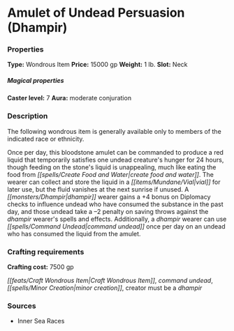 ﻿---
Title: "Amulet of Undead Persuasion (Dhampir)"
Type: "Wondrous Item"
Price: "15000 gp"
Weight: "1 lb."
Slot: "Neck"
Caster level: "7"
Aura: "moderate conjuration"
Description: |
  "The following wondrous item is generally available only to members of the indicated race or ethnicity.
  Once per day, this bloodstone amulet can be commanded to produce a red liquid that temporarily satisfies one undead creature's hunger for 24 hours, though feeding on the stone's liquid is unappealing, much like eating the food from _create food and water_. The wearer can collect and store the liquid in a vial for later use, but the fluid vanishes at the next sunrise if unused. A dhampir wearer gains a +4 bonus on Diplomacy checks to influence undead who have consumed the substance in the past day, and those undead take a –2 penalty on saving throws against the dhampir wearer's spells and effects. Additionally, a dhampir wearer can use _command undead_ once per day on an undead who has consumed the liquid from the amulet."
Crafting cost: "7500 gp"
Sources: "['Inner Sea Races']"
---

# Amulet of Undead Persuasion (Dhampir)

### Properties

**Type:** Wondrous Item **Price:** 15000 gp **Weight:** 1 lb. **Slot:** Neck

##### Magical properties

**Caster level:** 7 **Aura:** moderate conjuration

### Description

The following wondrous item is generally available only to members of the indicated race or ethnicity.

Once per day, this bloodstone amulet can be commanded to produce a red liquid that temporarily satisfies one undead creature's hunger for 24 hours, though feeding on the stone's liquid is unappealing, much like eating the food from _[[spells/Create Food and Water|create food and water]]_. The wearer can collect and store the liquid in a _[[items/Mundane/Vial|vial]]_ for later use, but the fluid vanishes at the next sunrise if unused. A _[[monsters/Dhampir|dhampir]]_ wearer gains a +4 bonus on Diplomacy checks to influence undead who have consumed the substance in the past day, and those undead take a –2 penalty on saving throws against the _dhampir_ wearer's spells and effects. Additionally, a _dhampir_ wearer can use _[[spells/Command Undead|command undead]]_ once per day on an undead who has consumed the liquid from the amulet.

### Crafting requirements

**Crafting cost:** 7500 gp

_[[feats/Craft Wondrous Item|Craft Wondrous Item]]_, _command undead_, _[[spells/Minor Creation|minor creation]]_, creator must be a _dhampir_

### Sources

* Inner Sea Races